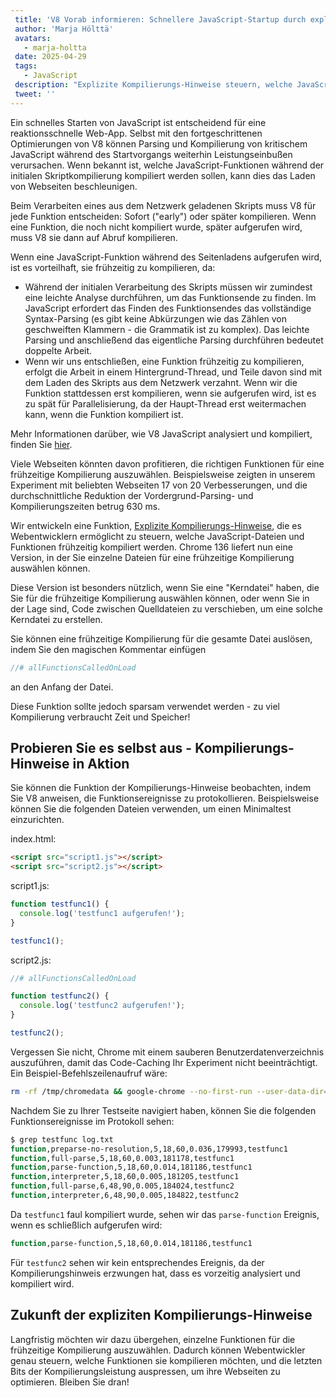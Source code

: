 ```yaml
---
 title: 'V8 Vorab informieren: Schnellere JavaScript-Startup durch explizite Kompilierungs-Hinweise'
 author: 'Marja Hölttä'
 avatars:
   - marja-holtta
 date: 2025-04-29
 tags:
   - JavaScript
 description: "Explizite Kompilierungs-Hinweise steuern, welche JavaScript-Dateien und Funktionen frühzeitig analysiert und kompiliert werden"
 tweet: ''
---
```


Ein schnelles Starten von JavaScript ist entscheidend für eine reaktionsschnelle Web-App. Selbst mit den fortgeschrittenen Optimierungen von V8 können Parsing und Kompilierung von kritischem JavaScript während des Startvorgangs weiterhin Leistungseinbußen verursachen. Wenn bekannt ist, welche JavaScript-Funktionen während der initialen Skriptkompilierung kompiliert werden sollen, kann dies das Laden von Webseiten beschleunigen.

<!--truncate-->
Beim Verarbeiten eines aus dem Netzwerk geladenen Skripts muss V8 für jede Funktion entscheiden: Sofort ("early") oder später kompilieren. Wenn eine Funktion, die noch nicht kompiliert wurde, später aufgerufen wird, muss V8 sie dann auf Abruf kompilieren.

Wenn eine JavaScript-Funktion während des Seitenladens aufgerufen wird, ist es vorteilhaft, sie frühzeitig zu kompilieren, da:

- Während der initialen Verarbeitung des Skripts müssen wir zumindest eine leichte Analyse durchführen, um das Funktionsende zu finden. Im JavaScript erfordert das Finden des Funktionsendes das vollständige Syntax-Parsing (es gibt keine Abkürzungen wie das Zählen von geschweiften Klammern - die Grammatik ist zu komplex). Das leichte Parsing und anschließend das eigentliche Parsing durchführen bedeutet doppelte Arbeit.
- Wenn wir uns entschließen, eine Funktion frühzeitig zu kompilieren, erfolgt die Arbeit in einem Hintergrund-Thread, und Teile davon sind mit dem Laden des Skripts aus dem Netzwerk verzahnt. Wenn wir die Funktion stattdessen erst kompilieren, wenn sie aufgerufen wird, ist es zu spät für Parallelisierung, da der Haupt-Thread erst weitermachen kann, wenn die Funktion kompiliert ist.

Mehr Informationen darüber, wie V8 JavaScript analysiert und kompiliert, finden Sie [hier](https://v8.dev/blog/preparser).

Viele Webseiten könnten davon profitieren, die richtigen Funktionen für eine frühzeitige Kompilierung auszuwählen. Beispielsweise zeigten in unserem Experiment mit beliebten Webseiten 17 von 20 Verbesserungen, und die durchschnittliche Reduktion der Vordergrund-Parsing- und Kompilierungszeiten betrug 630 ms.

Wir entwickeln eine Funktion, [Explizite Kompilierungs-Hinweise](https://github.com/WICG/explicit-javascript-compile-hints-file-based), die es Webentwicklern ermöglicht zu steuern, welche JavaScript-Dateien und Funktionen frühzeitig kompiliert werden. Chrome 136 liefert nun eine Version, in der Sie einzelne Dateien für eine frühzeitige Kompilierung auswählen können.

Diese Version ist besonders nützlich, wenn Sie eine "Kerndatei" haben, die Sie für die frühzeitige Kompilierung auswählen können, oder wenn Sie in der Lage sind, Code zwischen Quelldateien zu verschieben, um eine solche Kerndatei zu erstellen.

Sie können eine frühzeitige Kompilierung für die gesamte Datei auslösen, indem Sie den magischen Kommentar einfügen

```js
//# allFunctionsCalledOnLoad
```

an den Anfang der Datei.

Diese Funktion sollte jedoch sparsam verwendet werden - zu viel Kompilierung verbraucht Zeit und Speicher!

## Probieren Sie es selbst aus - Kompilierungs-Hinweise in Aktion

Sie können die Funktion der Kompilierungs-Hinweise beobachten, indem Sie V8 anweisen, die Funktionsereignisse zu protokollieren. Beispielsweise können Sie die folgenden Dateien verwenden, um einen Minimaltest einzurichten.

index.html:

```html
<script src="script1.js"></script>
<script src="script2.js"></script>
```

script1.js:

```js
function testfunc1() {
  console.log('testfunc1 aufgerufen!');
}

testfunc1();
```

script2.js:

```js
//# allFunctionsCalledOnLoad

function testfunc2() {
  console.log('testfunc2 aufgerufen!');
}

testfunc2();
```

Vergessen Sie nicht, Chrome mit einem sauberen Benutzerdatenverzeichnis auszuführen, damit das Code-Caching Ihr Experiment nicht beeinträchtigt. Ein Beispiel-Befehlszeilenaufruf wäre:

```sh
rm -rf /tmp/chromedata && google-chrome --no-first-run --user-data-dir=/tmp/chromedata --js-flags=--log-function_events > log.txt
```

Nachdem Sie zu Ihrer Testseite navigiert haben, können Sie die folgenden Funktionsereignisse im Protokoll sehen:

```sh
$ grep testfunc log.txt
function,preparse-no-resolution,5,18,60,0.036,179993,testfunc1
function,full-parse,5,18,60,0.003,181178,testfunc1
function,parse-function,5,18,60,0.014,181186,testfunc1
function,interpreter,5,18,60,0.005,181205,testfunc1
function,full-parse,6,48,90,0.005,184024,testfunc2
function,interpreter,6,48,90,0.005,184822,testfunc2
```

Da `testfunc1` faul kompiliert wurde, sehen wir das `parse-function` Ereignis, wenn es schließlich aufgerufen wird:

```sh
function,parse-function,5,18,60,0.014,181186,testfunc1
```

Für `testfunc2` sehen wir kein entsprechendes Ereignis, da der Kompilierungshinweis erzwungen hat, dass es vorzeitig analysiert und kompiliert wird.

## Zukunft der expliziten Kompilierungs-Hinweise

Langfristig möchten wir dazu übergehen, einzelne Funktionen für die frühzeitige Kompilierung auszuwählen. Dadurch können Webentwickler genau steuern, welche Funktionen sie kompilieren möchten, und die letzten Bits der Kompilierungsleistung auspressen, um ihre Webseiten zu optimieren. Bleiben Sie dran!
